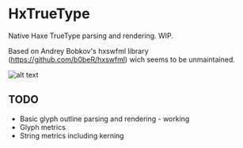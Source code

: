 # HxTrueType
Native Haxe TrueType parsing and rendering. WIP.

Based on Andrey Bobkov's hxswfml library (https://github.com/b0beR/hxswfml) wich seems to be unmaintained.


![alt text](https://raw.githubusercontent.com/cambiata/HxTrueType/master/example.png)


## TODO

- Basic glyph outline parsing and rendering - working
- Glyph metrics
- String metrics including kerning